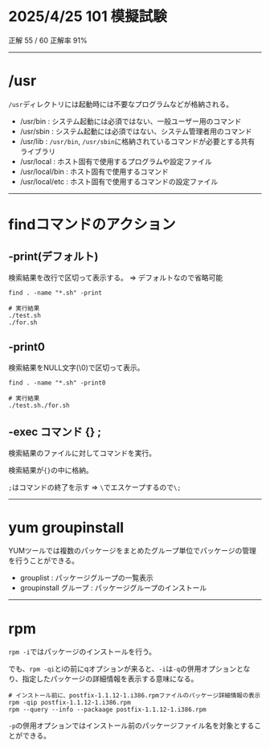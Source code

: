 # 2025/4/25 101 模擬試験

正解 55 / 60 正解率 91%

---

# /usr

`/usr`ディレクトリには起動時には不要なプログラムなどが格納される。

- /usr/bin : システム起動には必須ではない、一般ユーザー用のコマンド
- /usr/sbin : システム起動には必須ではない、システム管理者用のコマンド
- /usr/lib : `/usr/bin`, `/usr/sbin`に格納されているコマンドが必要とする共有ライブラリ
- /usr/local : ホスト固有で使用するプログラムや設定ファイル
- /usr/local/bin : ホスト固有で使用するコマンド
- /usr/local/etc : ホスト固有で使用するコマンドの設定ファイル

---

# findコマンドのアクション

## -print(デフォルト)

検索結果を改行で区切って表示する。 => デフォルトなので省略可能

```
find . -name "*.sh" -print

# 実行結果
./test.sh
./for.sh
```

## -print0

検索結果をNULL文字(\0)で区切って表示。

```
find . -name "*.sh" -print0

# 実行結果
./test.sh./for.sh
```

## -exec コマンド {} \;

検索結果のファイルに対してコマンドを実行。

検索結果が`{}`の中に格納。

`;`はコマンドの終了を示す => `\`でエスケープするので`\;`

---

# yum groupinstall

YUMツールでは複数のパッケージをまとめたグループ単位でパッケージの管理を行うことができる。

- grouplist : パッケージグループの一覧表示
- groupinstall グループ : パッケージグループのインストール

---

# rpm

`rpm -i`ではパッケージのインストールを行う。

でも、`rpm -qi`とiの前にqオプションが来ると、`-i`は`-q`の併用オプションとなり、指定したパッケージの詳細情報を表示する意味になる。

```
# インストール前に、postfix-1.1.12-1.i386.rpmファイルのパッケージ詳細情報の表示
rpm -qip postfix-1.1.12-1.i386.rpm
rpm --query --info --packaage postfix-1.1.12-1.i386.rpm
```

`-p`の併用オプションではインストール前のパッケージファイル名を対象とすることができる。

